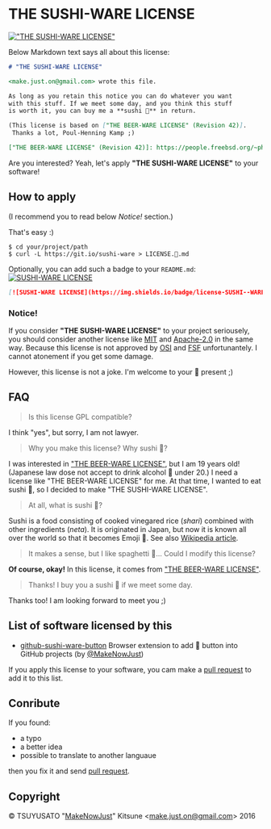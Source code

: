 # THE SUSHI-WARE LICENSE

[!["THE SUSHI-WARE LICENSE"](https://img.shields.io/badge/license-SUSHI--WARE%F0%9F%8D%A3-blue.svg)](https://github.com/MakeNowJust/sushi-ware)

Below Markdown text says all about this license:

```markdown
# "THE SUSHI-WARE LICENSE"

<make.just.on@gmail.com> wrote this file.

As long as you retain this notice you can do whatever you want
with this stuff. If we meet some day, and you think this stuff
is worth it, you can buy me a **sushi 🍣** in return.

(This license is based on ["THE BEER-WARE LICENSE" (Revision 42)].
 Thanks a lot, Poul-Henning Kamp ;)

["THE BEER-WARE LICENSE" (Revision 42)]: https://people.freebsd.org/~phk/
```

Are you interested? Yeah, let's apply **"THE SUSHI-WARE LICENSE"** to your software!

## How to apply

(I recommend you to read below *Notice!* section.)

That's easy :)

```console
$ cd your/project/path
$ curl -L https://git.io/sushi-ware > LICENSE.🍣.md
```

Optionally, you can add such a badge to your `README.md`: [![SUSHI-WARE LICENSE](https://img.shields.io/badge/license-SUSHI--WARE%F0%9F%8D%A3-blue.svg)](https://github.com/MakeNowJust/sushi-ware)

```markdown
[![SUSHI-WARE LICENSE](https://img.shields.io/badge/license-SUSHI--WARE%F0%9F%8D%A3-blue.svg)](https://github.com/MakeNowJust/sushi-ware)
```

### Notice!

If you consider **"THE SUSHI-WARE LICENSE"** to your project seriousely, you should consider another license like [MIT] and [Apache-2.0] in the same way. Because this license is not approved by [OSI] and [FSF] unfortunantely. I cannot atonement if you get some damage.

However, this license is not a joke. I'm welcome to your 🍣 present ;)

[MIT]: https://opensource.org/licenses/MIT
[Apache-2.0]: https://opensource.org/licenses/Apache-2.0
[OSI]: https://opensource.org/
[FSF]: http://www.fsf.org/

## FAQ

> Is this license GPL compatible?

I think "yes", but sorry, I am not lawyer.

> Why you make this license? Why sushi 🍣?

I was interested in ["THE BEER-WARE LICENSE"], but I am 19 years old! (Japanese law dose not accept to drink alcohol 🍺 under 20.) I need a license like "THE BEER-WARE LICENSE" for me. At that time, I wanted to eat sushi 🍣, so I decided to make "THE SUSHI-WARE LICENSE".

["THE BEER-WARE LICENSE"]: https://people.freebsd.org/~phk/

> At all, what is sushi 🍣?

Sushi is a food consisting of cooked vinegared rice (*shari*) combined with other ingredients (*neta*). It is originated in Japan, but now it is known all over the world so that it becomes Emoji 🍣. See also [Wikipedia article](https://en.wikipedia.org/wiki/Sushi).

> It makes a sense, but I like spaghetti 🍝... Could I modify this license?

**Of course, okay!** In this license, it comes from ["THE BEER-WARE LICENSE"].

> Thanks! I buy you a sushi 🍣 if we meet some day.

Thanks too! I am looking forward to meet you ;)

## List of software licensed by this

  - [github-sushi-ware-button](https://github.com/MakeNowJust/github-sushi-ware-button) Browser extension to add 🍣 button into GitHub projects (by [@MakeNowJust])

If you apply this license to your software, you cam make a [pull request] to add it to this list.

[pull request]: https://github.com/MakeNowJust/sushi-ware/pulls

[@MakeNowJust]: https://github.com/MakeNowJust

## Conribute

If you found:

  - a typo
  - a better idea
  - possible to translate to another languaue

then you fix it and send [pull request].

## Copyright

© TSUYUSATO "[MakeNowJust][@MakeNowJust]" Kitsune <<make.just.on@gmail.com>> 2016
